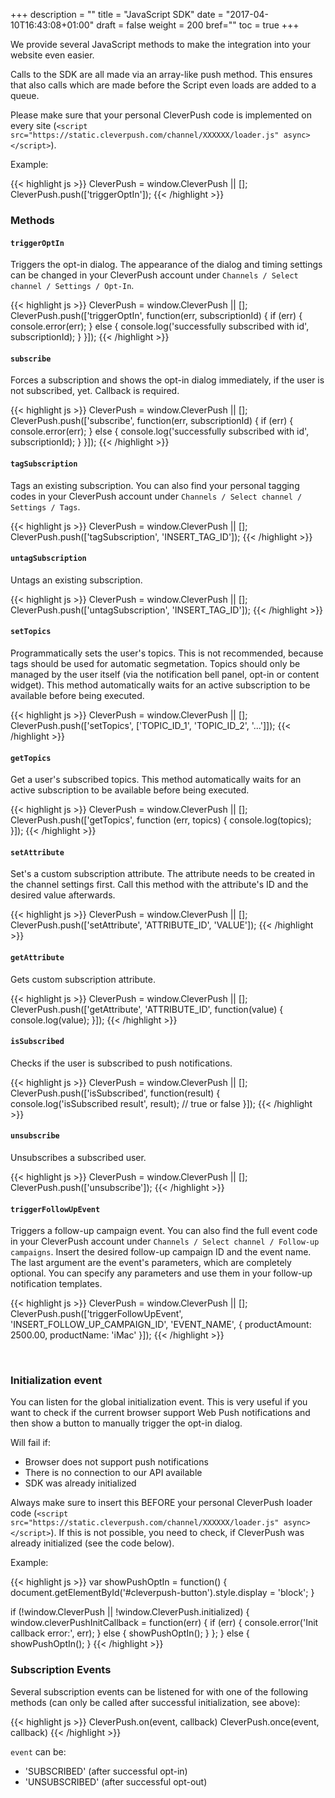 +++
description = ""
title = "JavaScript SDK"
date = "2017-04-10T16:43:08+01:00"
draft = false
weight = 200
bref=""
toc = true
+++

We provide several JavaScript methods to make the integration into your website even easier.


Calls to the SDK are all made via an array-like push method. This ensures that also calls which are made before the Script even loads are added to a queue.

Please make sure that your personal CleverPush code is implemented on every site (`<script src="https://static.cleverpush.com/channel/XXXXXX/loader.js" async></script>`).

Example:

{{< highlight js >}}
CleverPush = window.CleverPush || [];
CleverPush.push(['triggerOptIn']);
{{< /highlight >}}


### Methods

#### <code>triggerOptIn</code>

Triggers the opt-in dialog.
The appearance of the dialog and timing settings can be changed in your CleverPush account under `Channels / Select channel / Settings / Opt-In`.

{{< highlight js >}}
CleverPush = window.CleverPush || [];
CleverPush.push(['triggerOptIn', function(err, subscriptionId) {
    if (err) {
        console.error(err);
    } else {
        console.log('successfully subscribed with id', subscriptionId);
    }
}]);
{{< /highlight >}}

#### <code>subscribe</code>

Forces a subscription and shows the opt-in dialog immediately, if the user is not subscribed, yet. Callback is required.

{{< highlight js >}}
CleverPush = window.CleverPush || [];
CleverPush.push(['subscribe', function(err, subscriptionId) {
    if (err) {
        console.error(err);
    } else {
        console.log('successfully subscribed with id', subscriptionId);
    }
}]);
{{< /highlight >}}


#### <code>tagSubscription</code>

Tags an existing subscription.
You can also find your personal tagging codes in your CleverPush account under `Channels / Select channel / Settings / Tags`.

{{< highlight js >}}
CleverPush = window.CleverPush || [];
CleverPush.push(['tagSubscription', 'INSERT_TAG_ID']);
{{< /highlight >}}


#### <code>untagSubscription</code>

Untags an existing subscription.

{{< highlight js >}}
CleverPush = window.CleverPush || [];
CleverPush.push(['untagSubscription', 'INSERT_TAG_ID']);
{{< /highlight >}}


#### <code>setTopics</code>

Programmatically sets the user's topics. This is not recommended, because tags should be used for automatic segmetation. Topics should only be managed by the user itself (via the notification bell panel, opt-in or content widget).
This method automatically waits for an active subscription to be available before being executed.

{{< highlight js >}}
CleverPush = window.CleverPush || [];
CleverPush.push(['setTopics', ['TOPIC_ID_1', 'TOPIC_ID_2', '...']]);
{{< /highlight >}}


#### <code>getTopics</code>

Get a user's subscribed topics.
This method automatically waits for an active subscription to be available before being executed.

{{< highlight js >}}
CleverPush = window.CleverPush || [];
CleverPush.push(['getTopics', function (err, topics) {
  console.log(topics);
}]);
{{< /highlight >}}


#### <code>setAttribute</code>

Set's a custom subscription attribute. The attribute needs to be created in the channel settings first. Call this method with the attribute's ID and the desired value afterwards.

{{< highlight js >}}
CleverPush = window.CleverPush || [];
CleverPush.push(['setAttribute', 'ATTRIBUTE_ID', 'VALUE']);
{{< /highlight >}}


#### <code>getAttribute</code>

Gets custom subscription attribute.

{{< highlight js >}}
CleverPush = window.CleverPush || [];
CleverPush.push(['getAttribute', 'ATTRIBUTE_ID', function(value) {
    console.log(value);
}]);
{{< /highlight >}}


#### <code>isSubscribed</code>

Checks if the user is subscribed to push notifications.

{{< highlight js >}}
CleverPush = window.CleverPush || [];
CleverPush.push(['isSubscribed', function(result) {
  console.log('isSubscribed result', result); // true or false
}]);
{{< /highlight >}}


#### <code>unsubscribe</code>

Unsubscribes a subscribed user.

{{< highlight js >}}
CleverPush = window.CleverPush || [];
CleverPush.push(['unsubscribe']);
{{< /highlight >}}


#### <code>triggerFollowUpEvent</code>

Triggers a follow-up campaign event.
You can also find the full event code in your CleverPush account under `Channels / Select channel / Follow-up campaigns`.
Insert the desired follow-up campaign ID and the event name.
The last argument are the event's parameters, which are completely optional. You can specify any parameters and use them in your follow-up notification templates.

{{< highlight js >}}
CleverPush = window.CleverPush || [];
CleverPush.push(['triggerFollowUpEvent', 'INSERT_FOLLOW_UP_CAMPAIGN_ID', 'EVENT_NAME', { productAmount: 2500.00, productName: 'iMac' }]);
{{< /highlight >}}


<br/>


### Initialization event

You can listen for the global initialization event.
This is very useful if you want to check if the current browser support Web Push notifications and then show a button to manually trigger the opt-in dialog.

Will fail if:
* Browser does not support push notifications
* There is no connection to our API available
* SDK was already initialized

Always make sure to insert this BEFORE your personal CleverPush loader code (`<script src="https://static.cleverpush.com/channel/XXXXXX/loader.js" async></script>`). If this is not possible, you need to check, if CleverPush was already initialized (see the code below).

Example:

{{< highlight js >}}
var showPushOptIn = function() {
    document.getElementById('#cleverpush-button').style.display = 'block';
}

if (!window.CleverPush || !window.CleverPush.initialized) {
    window.cleverPushInitCallback = function(err) {
        if (err) {
            console.error('Init callback error:', err);
        } else {
            showPushOptIn();
        }
    };
} else {
    showPushOptIn();
}
{{< /highlight >}}


### Subscription Events

Several subscription events can be listened for with one of the following methods (can only be called after successful initialization, see above):

{{< highlight js >}}
CleverPush.on(event, callback)
CleverPush.once(event, callback)
{{< /highlight >}}

`event` can be:

* 'SUBSCRIBED' (after successful opt-in)
* 'UNSUBSCRIBED' (after successful opt-out)



</section>


<section>
